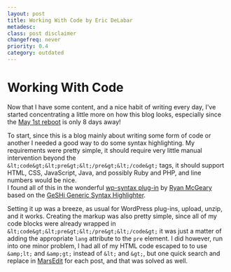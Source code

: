 ```yaml
---
layout: post
title: Working With Code by Eric DeLabar
metadesc: 
class: post disclaimer
changefreq: never
priority: 0.4
category: outdated
---
```

# Working With Code

Now that I have some content, and a nice habit of writing every day, I've started concentrating a 
little more on how this blog looks, especially since the [May 1st reboot](http://www.may1reboot.com/2008/) 
is only 8 days away!

To start, since this is a blog mainly about writing some form of code or another I needed a good 
way to do some syntax highlighting.  My requirements were pretty simple, it should require very 
little manual intervention beyond the `&lt;code&gt;&lt;pre&gt;&lt;/pre&gt;&lt;/code&gt;` tags, 
it should support HTML, CSS, JavaScript, Java, and possibly Ruby and PHP, and line numbers would be nice.  
I found all of this in the wonderful [wp-syntax plug-in](http://wordpress.org/extend/plugins/wp-syntax/) 
by [Ryan McGeary](http://ryan.mcgeary.org/) based on the 
[GeSHi Generic Syntax Highlighter](http://qbnz.com/highlighter/).

Setting it up was a breeze, as usual for WordPress plug-ins, upload, unzip, and it works.  Creating 
the markup was also pretty simple, since all of my code blocks were already wrapped in 
`&lt;code&gt;&lt;pre&gt;&lt;/pre&gt;&lt;/code&gt;` it was just a matter of adding the 
appropriate `lang` attribute to the 
`pre` element.  I did however, run into 
one minor problem, I had all of my HTML code escaped to to use `&amp;lt;` and 
`&amp;gt;` instead of 
`&lt;` and 
`&gt;`, but one quick search and replace in [MarsEdit](http://www.red-sweater.com/marsedit/) 
for each post, and that was solved as well.
